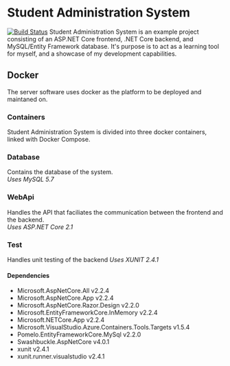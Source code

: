 # Student Administration System
[![Build Status](https://dev.azure.com/Nielspilgaard/StudentAdministrationSystem/_apis/build/status/NillerMedDild.StudentAdministrationSystem?branchName=master)](https://dev.azure.com/Nielspilgaard/StudentAdministrationSystem/_build/latest?definitionId=2&branchName=master)
Student Administration System is an example project consisting of an ASP.NET Core frontend, .NET Core backend, and MySQL/Entity Framework database. 
It's purpose is to act as a learning tool for myself, and a showcase of my development capabilities.

## Docker
The server software uses docker as the platform to be deployed and maintaned on.

### Containers
Student Administration System is divided into three docker containers, linked with Docker Compose.

### Database
Contains the database of the system.\
*Uses MySQL 5.7*

### WebApi
Handles the API that faciliates the communication between the frontend and the backend.\
*Uses ASP.NET Core 2.1*

### Test
Handles unit testing of the backend
*Uses XUNIT 2.4.1*

#### Dependencies
- Microsoft.AspNetCore.All v2.2.4
- Microsoft.AspNetCore.App v2.2.4
- Microsoft.AspNetCore.Razor.Design v2.2.0
- Microsoft.EntityFrameworkCore.InMemory v2.2.4
- Microsoft.NETCore.App v2.2.4
- Microsoft.VisualStudio.Azure.Containers.Tools.Targets v1.5.4
- Pomelo.EntityFrameworkCore.MySql v2.2.0
- Swashbuckle.AspNetCore v4.0.1
- xunit v2.4.1
- xunit.runner.visualstudio v2.4.1
